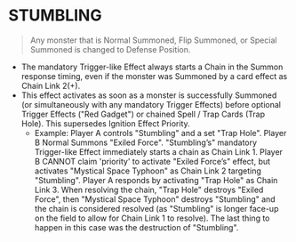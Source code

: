 # STUMBLING

> Any monster that is Normal Summoned, Flip Summoned, or Special Summoned is changed to Defense Position.

*   The mandatory Trigger-like Effect always starts a Chain in the Summon response timing, even if the monster was Summoned by a card effect as Chain Link 2(+).
*   This effect activates as soon as a monster is successfully Summoned (or simultaneously with any mandatory Trigger Effects) before optional Trigger Effects ("Red Gadget") or chained Spell / Trap Cards (Trap Hole). This supersedes Ignition Effect Priority.
    *   Example: Player A controls "Stumbling" and a set "Trap Hole". Player B Normal Summons "Exiled Force". "Stumbling’s" mandatory Trigger-like Effect immediately starts a chain as Chain Link 1. Player B CANNOT claim 'priority' to activate "Exiled Force’s" effect, but activates "Mystical Space Typhoon" as Chain Link 2 targeting "Stumbling". Player A responds by activating "Trap Hole" as Chain Link 3. When resolving the chain, "Trap Hole" destroys "Exiled Force", then "Mystical Space Typhoon" destroys "Stumbling" and the chain is considered resolved (as "Stumbling" is longer face-up on the field to allow for Chain Link 1 to resolve). The last thing to happen in this case was the destruction of "Stumbling".
